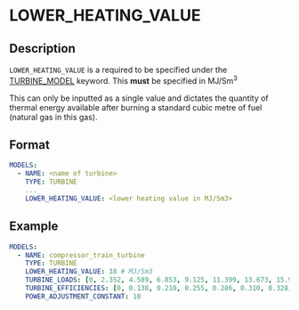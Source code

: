 # LOWER_HEATING_VALUE

## Description

`LOWER_HEATING_VALUE` is a required to be specified under the [TURBINE_MODEL](/about/references/keywords/TURBINE_MODEL.md) keyword.
This **must** be specified in MJ/Sm<sup>3</sup>

This can only be inputted as a single value and dictates the quantity of thermal energy available after burning a standard cubic metre of fuel (natural gas in this gas).

## Format

~~~~yaml
MODELS:
  - NAME: <name of turbine>
    TYPE: TURBINE
    ...
    LOWER_HEATING_VALUE: <lower heating value in MJ/Sm3>
~~~~

## Example

~~~~yaml
MODELS:
  - NAME: compressor_train_turbine
    TYPE: TURBINE
    LOWER_HEATING_VALUE: 38 # MJ/Sm3
    TURBINE_LOADS: [0, 2.352, 4.589, 6.853, 9.125, 11.399, 13.673, 15.947, 18.223, 20.496, 22.767] # MW
    TURBINE_EFFICIENCIES: [0, 0.138, 0.210, 0.255, 0.286, 0.310, 0.328, 0.342, 0.353, 0.360, 0.362]
    POWER_ADJUSTMENT_CONSTANT: 10
~~~~

